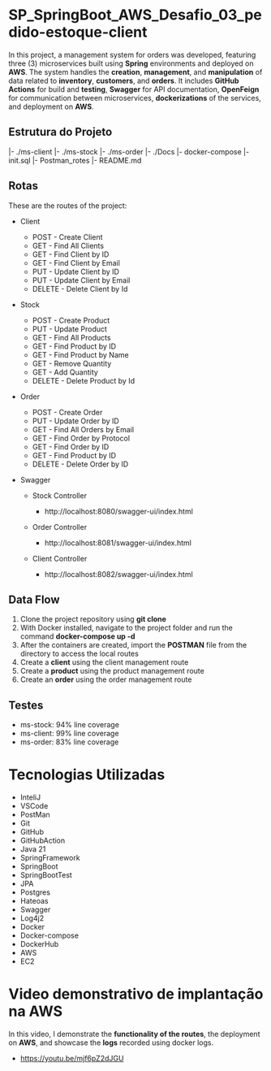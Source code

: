 # SP_SpringBoot_AWS_Desafio_03_pedido-estoque-client

In this project, a management system for orders was developed, featuring three (3) microservices built using **Spring** environments and deployed on **AWS**. The system handles the **creation**, **management**, and **manipulation** of data related to **inventory**, **customers**, and **orders**. It includes **GitHub Actions** for build and **testing**, **Swagger** for API documentation, **OpenFeign** for communication between microservices, **dockerizations** of the services, and deployment on **AWS**.

## Estrutura do Projeto

|- ./ms-client
|- ./ms-stock
|- ./ms-order
|- ./Docs
|- docker-compose
|- init.sql
|- Postman_rotes
|- README.md

## Rotas

These are the routes of the project:

- Client
    - POST - Create Client
    - GET - Find All Clients
    - GET - Find Client by ID
    - GET - Find Client by Email
    - PUT - Update Client by ID
    - PUT - Update Client by Email
    - DELETE - Delete Client by Id

- Stock
    - POST - Create Product
    - PUT - Update Product
    - GET - Find All Products
    - GET - Find Product by ID
    - GET - Find Product by Name
    - GET - Remove Quantity
    - GET - Add Quantity
    - DELETE - Delete Product by Id

- Order
    - POST - Create Order
    - PUT - Update Order by ID
    - GET - Find All Orders by Email
    - GET - Find Order by Protocol
    - GET - Find Order by ID
    - GET - Find Product by ID
    - DELETE - Delete Order by ID

- Swagger
    - Stock Controller
        - http://localhost:8080/swagger-ui/index.html

    - Order Controller
        - http://localhost:8081/swagger-ui/index.html
        
    - Client Controller
        - http://localhost:8082/swagger-ui/index.html

## Data Flow

1. Clone the project repository using **git clone**
2. With Docker installed, navigate to the project folder and run the command **docker-compose up -d**
3. After the containers are created, import the **POSTMAN** file from the directory to access the local routes
4. Create a **client** using the client management route
5. Create a **product** using the product management route
6. Create an **order** using the order management route

## Testes

- ms-stock: 94% line coverage
- ms-client: 99% line coverage
- ms-order: 83% line coverage

# Tecnologias Utilizadas

- InteliJ
- VSCode
- PostMan
- Git
- GitHub
- GitHubAction
- Java 21
- SpringFramework
- SpringBoot
- SpringBootTest
- JPA
- Postgres
- Hateoas
- Swagger
- Log4j2
- Docker
- Docker-compose
- DockerHub
- AWS
- EC2

# Video demonstrativo de implantação na AWS

In this video, I demonstrate the **functionality of the routes**, the deployment on **AWS**, and showcase the **logs** recorded using docker logs.

 - https://youtu.be/mjf6pZ2dJGU
